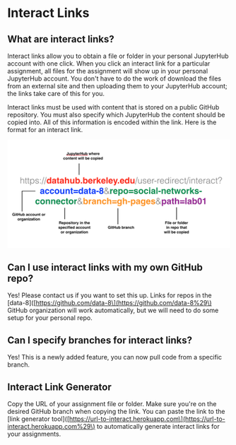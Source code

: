 # Interact Links

## What are interact links?

Interact links allow you to obtain a file or folder in your personal JupyterHub account with one click. When you click an interact link for a particular assignment, all files for the assignment will show up in your personal JupyterHub account. You don't have to do the work of download the files from an external site and then uploading them to your JupyterHub account; the links take care of this for you.

Interact links must be used with content that is stored on a public GitHub repository. You must also specify which JupyterHub the content should be copied into. All of this information is encoded within the link. Here is the format for an interact link.

![](/assets/interact-link.png)

## Can I use interact links with my own GitHub repo?

Yes! Please contact us if you want to set this up. Links for repos in the \[data-8\]\([https://github.com/data-8\](https://github.com/data-8%29\) GitHub organization will work automatically, but we will need to do some setup for your personal repo.

## Can I specify branches for interact links?

Yes! This is a newly added feature, you can now pull code from a specific branch.

## Interact Link Generator

Copy the URL of your assignment file or folder. Make sure you're on the desired GitHub branch when copying the link. You can paste the link to the \[link generator tool\]\([https://url-to-interact.herokuapp.com\](https://url-to-interact.herokuapp.com%29\) to automatically generate interact links for your assignments.

